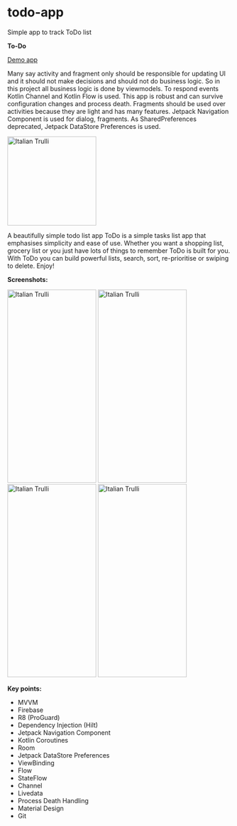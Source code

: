 # todo-app
Simple app to track ToDo list

**To-Do**

<a href="https://play.google.com/store/apps/details?id=xyz.teamgravity.todo">Demo app</a>

Many say activity and fragment only should be responsible for updating UI and it should not make decisions and should not do business logic. So in this project all business logic is done by viewmodels. To respond events Kotlin Channel and Kotlin Flow is used. This app is robust and can survive configuration changes and process death. Fragments should be used over activities because they are light and has many features. Jetpack Navigation Component is used for dialog, fragments. As SharedPreferences deprecated, Jetpack DataStore Preferences is used.

<img src="https://i.imgur.com/M3ZuATK.png" alt="Italian Trulli" width="200" height="200">

A beautifully simple todo list app
ToDo is a simple tasks list app that emphasises simplicity and ease of use. Whether you want a shopping list, grocery list or you just have lots of things to remember ToDo is built for you. With ToDo you can build powerful lists, search, sort, re-prioritise or swiping to delete. Enjoy!

**Screenshots:**

<img src="https://i.imgur.com/WzLjzdU.jpg" alt="Italian Trulli" width="200" height="434"> <img src="https://i.imgur.com/JnIMkFd.jpg" alt="Italian Trulli" width="200" height="434"> <img src="https://i.imgur.com/6Rjwq6b.jpg" alt="Italian Trulli" width="200" height="434"> <img src="https://i.imgur.com/e81XD4P.jpg" alt="Italian Trulli" width="200" height="434">

**Key points:**

- MVVM
- Firebase
- R8 (ProGuard)
- Dependency Injection (Hilt)
- Jetpack Navigation Component
- Kotlin Coroutines
- Room
- Jetpack DataStore Preferences
- ViewBinding
- Flow
- StateFlow
- Channel
- Livedata
- Process Death Handling
- Material Design
- Git
